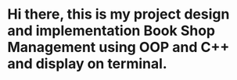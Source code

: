# Hi there, this is my project design and implementation Book Shop Management using OOP and C++ and display on terminal.
